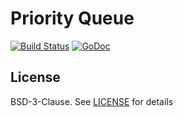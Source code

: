 
# Priority Queue

[![Build Status](https://travis-ci.org/kare/pq.svg?branch=master)](https://travis-ci.org/kare/pq)
[![GoDoc](https://godoc.org/kkn.fi/pq?status.svg)](https://godoc.org/kkn.fi/pq)

## License

BSD-3-Clause. See [LICENSE](LICENSE) for details
